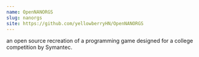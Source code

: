 ```yaml
---
name: OpenNANORGS
slug: nanorgs
site: https://github.com/yellowberryHN/OpenNANORGS
---
```


an open source recreation of a programming game designed for a college competition by Symantec.